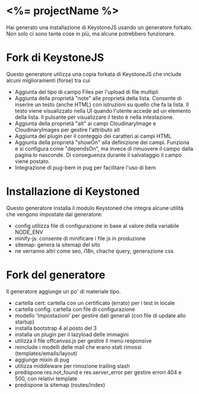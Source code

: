 <%= projectName %>
=====================

Hai generato una installazione di KeystoneJS usando un generatore forkato.  
Non solo ci sono tante cose in più, ma alcune potrebbero funzionare.

# Fork di KeystoneJS
Questo generatore utilizza una copia forkata di KeystoneJS che include alcuni miglioramenti (forse) tra cui
- Aggiunta del tipo di campo Files per l'upload di file multipli
- Aggiunta della proprietà "note" alle proprietà della lista. Consente di inserire un testo (anche HTML) con istruzioni su quello che fa la lista. Il testo viene visualizzato nella UI quando l'utente accede ad un elemento della lista. Il pulsante per visualizzare il testo è nella intestazione.
- Aggiunta della proprietà "alt" ai campi CloudinaryImage e CloudinaryImages per gestire l'attributo alt
- Aggiunta del plugin per il conteggio dei caratteri ai campi HTML
- Aggiunta della proprietà "showOn" alla definizione dei campi. Funziona e si configura come "dependsOn", ma invece di rimuovere il campo dalla pagina lo nasconde. Di conseguenza durante il salvataggio il campo viene postato.
- Integrazione di pug-bem in pug per facilitare l'uso di bem

# Installazione di Keystoned
Questo generatore installa il modulo Keystoned che integra alcune utilità che vengono impostate dal generatore:
- config utilizza file di configurazione in base al valore della variabile NODE_ENV
- minify-js: consente di minificare i file js in produzione
- sitemap: genera la sitemap del sito
- ne verranno altri come seo, i18n, chache query, generazione css
 
# Fork del generatore
Il generatore aggiunge un po' di materiale tipo.
- cartella cert: cartella con un certificato (errato) per i test in locale
- cartella config: cartella con file di configurazione
- modello 'Impostazioni' per gestire dati generali (con file di update allo startup)
- installa bootstrap 4 al posto del 3
- installa un plugin per il lazyload delle immagini
- utilizza il file offcanvas.js per gestire il menù responsive
- reinclude i modelli delle mail che erano stati rimossi (templates/emails/layout)
- aggiunge mixin di pug
- utilizza middleware per rimozione trailing slash
- predispone res.not_found e res.server_error per gestire errori 404 e 500, con relativi template
- predispone la sitemap (routes/index)
